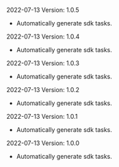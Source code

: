 2022-07-13 Version: 1.0.5
- Automatically generate sdk tasks.

2022-07-13 Version: 1.0.4
- Automatically generate sdk tasks.

2022-07-13 Version: 1.0.3
- Automatically generate sdk tasks.

2022-07-13 Version: 1.0.2
- Automatically generate sdk tasks.

2022-07-13 Version: 1.0.1
- Automatically generate sdk tasks.

2022-07-13 Version: 1.0.0
- Automatically generate sdk tasks.

